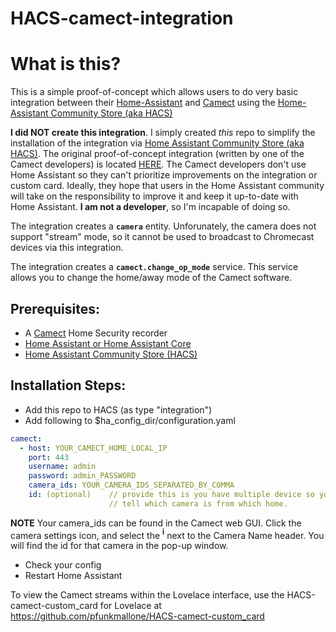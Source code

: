 # HACS-camect-integration
# What is this?
This is a simple proof-of-concept which allows users to do very basic integration between their [Home-Assistant](https://www.home-assistant.io/) and [Camect](https://camect.com/) using the [Home-Assistant Community Store (aka HACS)](https://hacs.xyz/)

**I did NOT create this integration**. I simply created *this* repo to simplify the installation of the integration via [Home Assistant Community Store (aka HACS)](https://hacs.xyz/). The original proof-of-concept integration (written by one of the Camect developers) is located [HERE](https://github.com/camect/home-assistant-integration). The Camect developers don't use Home Assistant so they can't prioritize improvements on the integration or custom card. Ideally, they hope that users in the Home Assistant community will take on the responsibility to improve it and keep it up-to-date with Home Assistant. **I am not a developer**, so I'm incapable of doing so.

The integration creates a **`camera`** entity. Unforunately, the camera does not support "stream" mode, so it cannot be used to broadcast to Chromecast devices via this integration.

The integration creates a **`camect.change_op_mode`** service. This service allows you to change the home/away mode of the Camect software.

## Prerequisites:
- A [Camect](https://camect.com) Home Security recorder
- [Home Assistant or Home Assistant Core](https://home-assistant.io)
- [Home Assistant Community Store (HACS)](https://hacs.xyz)

## Installation Steps:
- Add this repo to HACS (as type "integration")
- Add following to $ha_config_dir/configuration.yaml

```yaml
camect:
  - host: YOUR_CAMECT_HOME_LOCAL_IP
    port: 443
    username: admin
    password: admin_PASSWORD
    camera_ids: YOUR_CAMERA_IDS_SEPARATED_BY_COMMA
    id: (optional)    // provide this is you have multiple device so you can
                      // tell which camera is from which home.
```
**NOTE** Your camera_ids can be found in the Camect web GUI. Click the camera settings icon, and select the **<sup>i</sup>** next to the Camera Name header. You will find the id for that camera in the pop-up window.
- Check your config
- Restart Home Assistant


To view the Camect streams within the Lovelace interface, use the HACS-camect-custom_card for Lovelace at https://github.com/pfunkmallone/HACS-camect-custom_card
